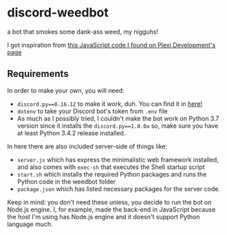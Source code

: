 # discord-weedbot

a bot that smokes some dank-ass weed, my nigguhs!

I got inspiration from [this JavaScript code I found on Plexi Development's page](https://sourcecode.glitch.me/view?key=1460278146236522)

## Requirements

In order to make your own, you will need:
- `discord.py==0.16.12` to make it work, duh.  You can find it in [here!](https://libraries.io/pypi/discord.py)
- `dotenv` to take your Discord bot's token from `.env` file
- As much as I possibly tried, I couldn't make the bot work on Python 3.7 version since it installs the `discord.py==1.0.0a` so, make sure you have at least Python 3.4.2 release installed.

In here there are also included server-side of things like:
- `server.js` which has express the minimalistic web framework installed, and also comes with `exec-sh` that executes the Shell startup script
- `start.sh` which installs the required Python packages and runs the Python code in the weedbot folder
- `package.json` which has listed necessary packages for the server code.

Keep in mind: you don't need these unless, you decide to run the bot on Node.js engine. I, for example, made the back-end in JavaScript because the host I'm using has Node.js engine and it doesn't support Python language much.